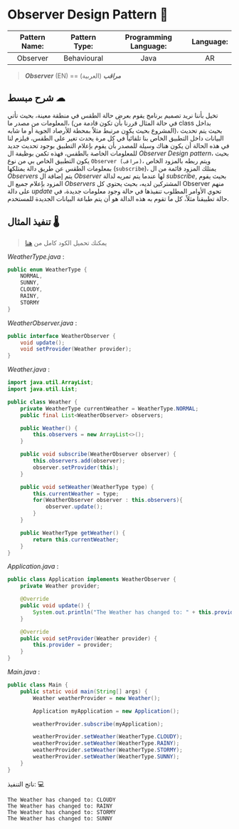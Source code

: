 # Observer Design Pattern 🔭

| **Pattern Name:** | **Pattern Type:** | **Programming Language:** | **Language:** |
| :---------------: | :---------------: | :-----------------------: | :-----------: |
|     Observer      |    Behavioural    |           Java            |      AR       |

> _**Observer**_ (EN) == **_مراقب_** (العربية)

## شرح مبسط ☁

تخيل بأننا نريد تصميم برنامج يقوم بعرض حالة الطقس في منطقة معينة، بحيث تأتي المعلومات من مصدر ما، (في حالة المثال قررنا بأن تكون قادمة من class بداخل المشروع بحيث يكون مرتبط مثلاً بمحطة للأرصاد الجوية أو ما شابه)، بحيث يتم تحديث البيانات داخل التطبيق الخاص بنا تلقائياً في كل مرة يحدث تغير على الطقس، فيلزم لنا في هذه الحالة أن يكون هناك وسيلة للمصدر بأن يقوم بإعلام التطبيق بوجود تحديث جديد للمعلومات الخاصة بالطقس، فهذه تكمن بوظيفة ال _Observer Design pattern_، بحيث يكون التطبيق الخاص بي من نوع `Observer (مراقب)`، ويتم ربطه بالمزود الخاص بمعلومات الطقس عن طريق دالة يمتلكها (`subscribe`)، يمتلك المزود قائمة من ال _Observers_ يتم إضافة ال _Observer_ لها عندما يتم تمريه لدالة _subscribe_, بحيث يقوم المزود بإعلام جميع ال _Observers_ المشتركين لديه، بحيث يحتوي كل Observer منهم على دالة _update_ تحوي الأوامر المطلوب تنفيذها في حالة وجود معلومات جديدة، في حالة تطبيقنا مثلاً، كل ما تقوم به هذه الدالة هو أن يتم طباعة البيانات الجديدة للمستخدم.

## تنفيذ المثال 🌡

> يمكنك تحميل الكود كامل من <a href="https://download-directory.github.io/?url=https%3A%2F%2Fgithub.com%2FAbd-Beltaji%2Fdesign-patterns-in-arabic%2Ftree%2Fmaster%2FJava%2FBehavioural%2FObserver%2FExamples%2FWeather" targe="_blank">هنا</a>

_WeatherType.java_ :

```JAVA
public enum WeatherType {
    NORMAL,
    SUNNY,
    CLOUDY,
    RAINY,
    STORMY
}
```

_WeatherObserver.java_ :

```JAVA
public interface WeatherObserver {
    void update();
    void setProvider(Weather provider);
}
```

_Weather.java_ :

```JAVA
import java.util.ArrayList;
import java.util.List;

public class Weather {
    private WeatherType currentWeather = WeatherType.NORMAL;
    public final List<WeatherObserver> observers;

    public Weather() {
        this.observers = new ArrayList<>();
    }

    public void subscribe(WeatherObserver observer) {
        this.observers.add(observer);
        observer.setProvider(this);
    }

    public void setWeather(WeatherType type) {
        this.currentWeather = type;
        for(WeatherObserver observer : this.observers){
            observer.update();
        }
    }

    public WeatherType getWeather() {
        return this.currentWeather;
    }
}
```

_Application.java_ :

```JAVA
public class Application implements WeatherObserver {
    private Weather provider;

    @Override
    public void update() {
        System.out.println("The Weather has changed to: " + this.provider.getWeather());
    }

    @Override
    public void setProvider(Weather provider) {
        this.provider = provider;
    }
}
```

_Main.java_ :

```JAVA
public class Main {
    public static void main(String[] args) {
        Weather weatherProvider = new Weather();

        Application myApplication = new Application();

        weatherProvider.subscribe(myApplication);

        weatherProvider.setWeather(WeatherType.CLOUDY);
        weatherProvider.setWeather(WeatherType.RAINY);
        weatherProvider.setWeather(WeatherType.STORMY);
        weatherProvider.setWeather(WeatherType.SUNNY);
    }
}

```

ناتج التنفيذ: 💻

```TXT
The Weather has changed to: CLOUDY
The Weather has changed to: RAINY
The Weather has changed to: STORMY
The Weather has changed to: SUNNY
```
